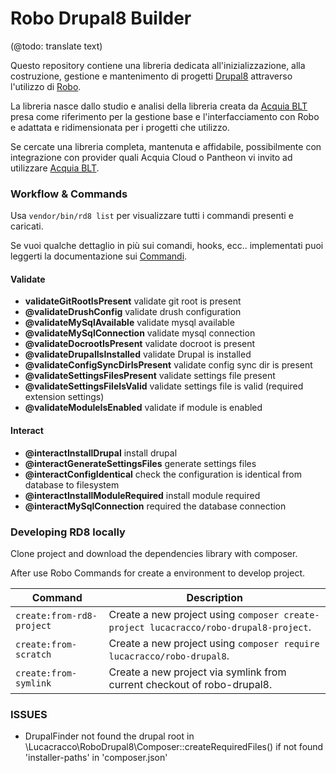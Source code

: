 Robo Drupal8 Builder
====================

(@todo: translate text)

Questo repository contiene una libreria dedicata all'inizializzazione,
alla costruzione, gestione e mantenimento di progetti
[Drupal8](https://www.drupal.org/) attraverso l'utilizzo di
[Robo](http://robo.li/).

La libreria nasce dallo studio e analisi della libreria creata
da [Acquia BLT](https://github.com/acquia/blt) presa come riferimento
per la gestione base e l'interfacciamento con Robo e adattata e
ridimensionata per i progetti che utilizzo.

Se cercate una libreria completa, mantenuta e affidabile, possibilmente
con integrazione con provider quali Acquia Cloud o Pantheon vi invito
ad utilizzare [Acquia BLT](https://github.com/acquia/blt).


### Workflow & Commands

Usa `vendor/bin/rd8 list` per visualizzare tutti i commandi presenti e
caricati.

Se vuoi qualche dettaglio in più sui comandi, hooks, ecc.. implementati
puoi leggerti la documentazione sui [Commandi](./documentation/commands.md).


#### Validate

* **validateGitRootIsPresent**
    validate git root is present
* **@validateDrushConfig**
    validate drush configuration
* **@validateMySqlAvailable**
    validate mysql available
* **@validateMySqlConnection**
    validate mysql connection
* **@validateDocrootIsPresent**
    validate docroot is present
* **@validateDrupalIsInstalled**
    validate Drupal is installed
* **@validateConfigSyncDirIsPresent**
    validate config sync dir is present
* **@validateSettingsFilesPresent**
    validate settings file present
* **@validateSettingsFileIsValid**
    validate settings file is valid (required extension settings)
* **@validateModuleIsEnabled**
    validate if module is enabled


#### Interact

* **@interactInstallDrupal**
    install drupal
* **@interactGenerateSettingsFiles**
    generate settings files
* **@interactConfigIdentical**
    check the configuration is identical from database to filesystem
* **@interactInstallModuleRequired**
    install module required
* **@interactMySqlConnection**
    required the database connection


### Developing RD8 locally

Clone project and download the dependencies library with composer.

After use Robo Commands for create a environment to develop project.

| Command                   | Description                                                                           |
| ------------------------- | ------------------------------------------------------------------------------------- |
| `create:from-rd8-project` | Create a new project using `composer create-project lucacracco/robo-drupal8-project`. |
| `create:from-scratch`     | Create a new project using `composer require lucacracco/robo-drupal8`.                |
| `create:from-symlink`     | Create a new project via symlink from current checkout of robo-drupal8.               |


### ISSUES

* DrupalFinder not found the drupal root in
\Lucacracco\RoboDrupal8\Composer::createRequiredFiles() if not
found 'installer-paths' in 'composer.json'
